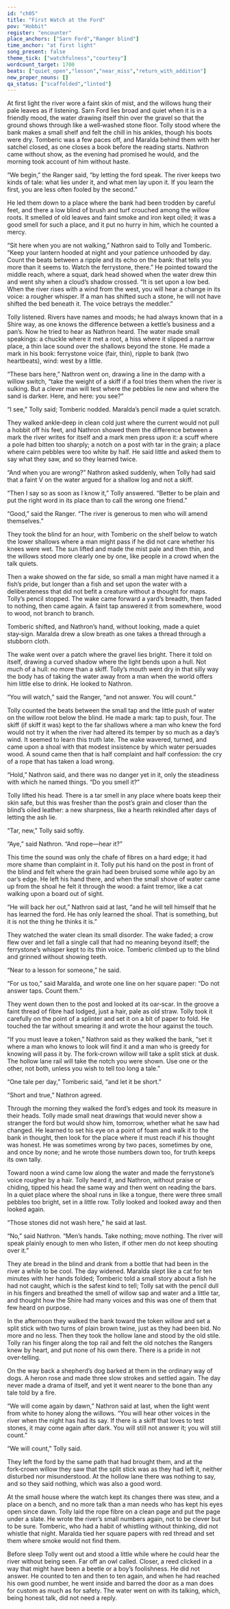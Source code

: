 ```yaml
---
id: "ch05"
title: "First Watch at the Ford"
pov: "Hobbit"
register: "encounter"
place_anchors: ["Sarn Ford","Ranger blind"]
time_anchor: "at first light"
song_present: false
theme_tick: ["watchfulness","courtesy"]
wordcount_target: 1700
beats: ["quiet_open","lesson","near_miss","return_with_addition"]
new_proper_nouns: []
qa_status: ["scaffolded","linted"]
---
```


At first light the river wore a faint skin of mist, and the willows hung their pale leaves as if listening. Sarn Ford lies broad and quiet when it is in a friendly mood, the water drawing itself thin over the gravel so that the ground shows through like a well‑washed stone floor. Tolly stood where the bank makes a small shelf and felt the chill in his ankles, though his boots were dry. Tomberic was a few paces off, and Maralda behind them with her satchel closed, as one closes a book before the reading starts. Nathron came without show, as the evening had promised he would, and the morning took account of him without haste.

“We begin,” the Ranger said, “by letting the ford speak. The river keeps two kinds of tale: what lies under it, and what men lay upon it. If you learn the first, you are less often fooled by the second.”

He led them down to a place where the bank had been trodden by careful feet, and there a low blind of brush and turf crouched among the willow roots. It smelled of old leaves and faint smoke and iron kept oiled; it was a good smell for such a place, and it put no hurry in him, which he counted a mercy.

“Sit here when you are not walking,” Nathron said to Tolly and Tomberic. “Keep your lantern hooded at night and your patience unhooded by day. Count the beats between a ripple and its echo on the bank: that tells you more than it seems to. Watch the ferrystone, there.” He pointed toward the middle reach, where a squat, dark head showed when the water drew thin and went shy when a cloud’s shadow crossed. “It is set upon a low bed. When the river rises with a wind from the west, you will hear a change in its voice: a rougher whisper. If a man has shifted such a stone, he will not have shifted the bed beneath it. The voice betrays the meddler.”

Tolly listened. Rivers have names and moods; he had always known that in a Shire way, as one knows the difference between a kettle’s business and a pan’s. Now he tried to hear as Nathron heard. The water made small speakings: a chuckle where it met a root, a hiss where it slipped a narrow place, a thin lace sound over the shallows beyond the stone. He made a mark in his book: ferrystone voice (fair, thin), ripple to bank (two heartbeats), wind: west by a little.

“These bars here,” Nathron went on, drawing a line in the damp with a willow switch, “take the weight of a skiff if a fool tries them when the river is sulking. But a clever man will test where the pebbles lie new and where the sand is darker. Here, and here: you see?”

“I see,” Tolly said; Tomberic nodded. Maralda’s pencil made a quiet scratch.

They walked ankle‑deep in clean cold just where the current would not pull a hobbit off his feet, and Nathron showed them the difference between a mark the river writes for itself and a mark men press upon it: a scuff where a pole had bitten too sharply; a notch on a post with tar in the grain; a place where cairn pebbles were too white by half. He said little and asked them to say what they saw, and so they learned twice.

“And when you are wrong?” Nathron asked suddenly, when Tolly had said that a faint V on the water argued for a shallow log and not a skiff.

“Then I say so as soon as I know it,” Tolly answered. “Better to be plain and put the right word in its place than to call the wrong one friend.”

“Good,” said the Ranger. “The river is generous to men who will amend themselves.”

They took the blind for an hour, with Tomberic on the shelf below to watch the lower shallows where a man might pass if he did not care whether his knees were wet. The sun lifted and made the mist pale and then thin, and the willows stood more clearly one by one, like people in a crowd when the talk quiets.

Then a wake showed on the far side, so small a man might have named it a fish’s pride, but longer than a fish and set upon the water with a deliberateness that did not befit a creature without a thought for maps. Tolly’s pencil stopped. The wake came forward a yard’s breadth, then faded to nothing, then came again. A faint tap answered it from somewhere, wood to wood, not branch to branch.

Tomberic shifted, and Nathron’s hand, without looking, made a quiet stay‑sign. Maralda drew a slow breath as one takes a thread through a stubborn cloth.

The wake went over a patch where the gravel lies bright. There it told on itself, drawing a curved shadow where the light bends upon a hull. Not much of a hull: no more than a skiff. Tolly’s mouth went dry in that silly way the body has of taking the water away from a man when the world offers him little else to drink. He looked to Nathron.

“You will watch,” said the Ranger, “and not answer. You will count.”

Tolly counted the beats between the small tap and the little push of water on the willow root below the blind. He made a mark: tap to push, four. The skiff (if skiff it was) kept to the far shallows where a man who knew the ford would not try it when the river had altered its temper by so much as a day’s wind. It seemed to learn this truth late. The wake wavered, turned, and came upon a shoal with that modest insistence by which water persuades wood. A sound came then that is half complaint and half confession: the cry of a rope that has taken a load wrong.

“Hold,” Nathron said, and there was no danger yet in it, only the steadiness with which he named things. “Do you smell it?”

Tolly lifted his head. There is a tar smell in any place where boats keep their skin safe, but this was fresher than the post’s grain and closer than the blind’s oiled leather: a new sharpness, like a hearth rekindled after days of letting the ash lie.

“Tar, new,” Tolly said softly.

“Aye,” said Nathron. “And rope—hear it?”

This time the sound was only the chafe of fibres on a hard edge; it had more shame than complaint in it. Tolly put his hand on the post in front of the blind and felt where the grain had been bruised some while ago by an oar’s edge. He left his hand there, and when the small shove of water came up from the shoal he felt it through the wood: a faint tremor, like a cat walking upon a board out of sight.

“He will back her out,” Nathron said at last, “and he will tell himself that he has learned the ford. He has only learned the shoal. That is something, but it is not the thing he thinks it is.”

They watched the water clean its small disorder. The wake faded; a crow flew over and let fall a single call that had no meaning beyond itself; the ferrystone’s whisper kept to its thin voice. Tomberic climbed up to the blind and grinned without showing teeth.

“Near to a lesson for someone,” he said.

“For us too,” said Maralda, and wrote one line on her square paper: “Do not answer taps. Count them.”

They went down then to the post and looked at its oar‑scar. In the groove a faint thread of fibre had lodged, just a hair, pale as old straw. Tolly took it carefully on the point of a splinter and set it on a bit of paper to fold. He touched the tar without smearing it and wrote the hour against the touch.

“If you must leave a token,” Nathron said as they walked the bank, “set it where a man who knows to look will find it and a man who is greedy for knowing will pass it by. The fork‑crown willow will take a split stick at dusk. The hollow lane rail will take the notch you were shown. Use one or the other, not both, unless you wish to tell too long a tale.”

“One tale per day,” Tomberic said, “and let it be short.”

“Short and true,” Nathron agreed.

Through the morning they walked the ford’s edges and took its measure in their heads. Tolly made small neat drawings that would never show a stranger the ford but would show him, tomorrow, whether what he saw had changed. He learned to set his eye on a point of foam and walk it to the bank in thought, then look for the place where it must reach if his thought was honest. He was sometimes wrong by two paces, sometimes by one, and once by none; and he wrote those numbers down too, for truth keeps its own tally.

Toward noon a wind came low along the water and made the ferrystone’s voice rougher by a hair. Tolly heard it, and Nathron, without praise or chiding, tipped his head the same way and then went on reading the bars. In a quiet place where the shoal runs in like a tongue, there were three small pebbles too bright, set in a little row. Tolly looked and looked away and then looked again.

“Those stones did not wash here,” he said at last.

“No,” said Nathron. “Men’s hands. Take nothing; move nothing. The river will speak plainly enough to men who listen, if other men do not keep shouting over it.”

They ate bread in the blind and drank from a bottle that had been in the river a while to be cool. The day widened. Maralda slept like a cat for ten minutes with her hands folded; Tomberic told a small story about a fish he had not caught, which is the safest kind to tell; Tolly sat with the pencil dull in his fingers and breathed the smell of willow sap and water and a little tar, and thought how the Shire had many voices and this was one of them that few heard on purpose.

In the afternoon they walked the bank toward the token willow and set a split stick with two turns of plain brown twine, just as they had been bid. No more and no less. Then they took the hollow lane and stood by the old stile. Tolly ran his finger along the top rail and felt the old notches the Rangers knew by heart, and put none of his own there. There is a pride in not over‑telling.

On the way back a shepherd’s dog barked at them in the ordinary way of dogs. A heron rose and made three slow strokes and settled again. The day never made a drama of itself, and yet it went nearer to the bone than any tale told by a fire.

“We will come again by dawn,” Nathron said at last, when the light went from white to honey along the willows. “You will hear other voices in the river when the night has had its say. If there is a skiff that loves to test stones, it may come again after dark. You will still not answer it; you will still count.”

“We will count,” Tolly said.

They left the ford by the same path that had brought them, and at the fork‑crown willow they saw that the split stick was as they had left it, neither disturbed nor misunderstood. At the hollow lane there was nothing to say, and so they said nothing, which was also a good word.

At the small house where the watch kept its changes there was stew, and a place on a bench, and no more talk than a man needs who has kept his eyes open since dawn. Tolly laid the rope fibre on a clean page and put the page under a slate. He wrote the river’s small numbers again, not to be clever but to be sure. Tomberic, who had a habit of whistling without thinking, did not whistle that night. Maralda tied her square papers with red thread and set them where smoke would not find them.

Before sleep Tolly went out and stood a little while where he could hear the river without being seen. Far off an owl called. Closer, a reed clicked in a way that might have been a beetle or a boy’s foolishness. He did not answer. He counted to ten and then to ten again, and when he had reached his own good number, he went inside and barred the door as a man does for custom as much as for safety. The water went on with its talking, which, being honest talk, did not need a reply.
